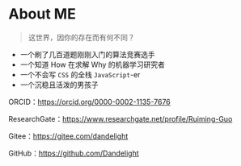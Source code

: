 # About ME

> 这世界，因你的存在而有何不同？

- 一个刷了几百道题刚刚入门的算法竞赛选手
- 一个知道 How 在求解 Why 的机器学习研究者
- 一个不会写 `CSS` 的全栈 `JavaScript`-er
- 一个沉稳且活泼的男孩子

ORCID：https://orcid.org/0000-0002-1135-7676

ResearchGate：https://www.researchgate.net/profile/Ruiming-Guo

Gitee：https://gitee.com/dandelight

GitHub：https://github.com/Dandelight
